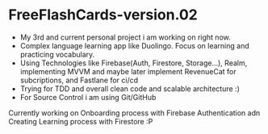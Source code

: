 # FreeFlashCards-version.02
- My 3rd and current personal project i am working on right now. 
- Complex language learning app like Duolingo. Focus on learning and practicing vocabulary. 
- Using Technologies like Firebase(Auth, Firestore, Storage...), Realm, implementing MVVM and maybe later implement RevenueCat for subcriptions, and Fastlane for ci/cd 
- Trying for TDD and overall clean code and scalable architecture :)
- For Source Control i am using Git/GitHub

Currently working on Onboarding process with Firebase Authentication adn Creating Learning process with Firestore :P
